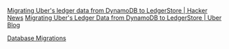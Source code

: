 
[Migrating Uber's ledger data from DynamoDB to LedgerStore | Hacker News](https://news.ycombinator.com/item?id=40413891)
[Migrating Uber's Ledger Data from DynamoDB to LedgerStore | Uber Blog](https://www.uber.com/blog/migrating-from-dynamodb-to-ledgerstore/)

[Database Migrations](https://vadimkravcenko.com/shorts/database-migrations/)

